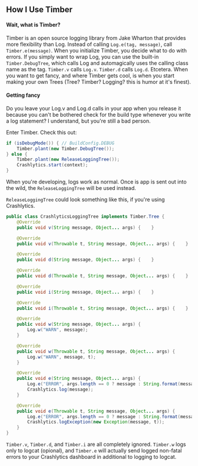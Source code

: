 ## How I Use Timber

#### Wait, what is Timber?
Timber is an open source logging library from Jake Wharton that provides more flexibility than Log. Instead of calling `Log.e(tag, message)`, call `Timber.e(message)`. When you initialize Timber, you decide what to do with errors. If you simply want to wrap Log, you can use the built-in `Timber.DebugTree`, which calls Log and automagically uses the calling class name as the tag. `Timber.v` calls `Log.v`. `Timber.d` calls `Log.d`. Etcetera. 
When you want to get fancy, and where Timber gets cool, is when you start making your own Trees (Tree? Timber? Logging? this is humor at it's finest).

#### Getting fancy
Do you leave your Log.v and Log.d calls in your app when you release it because you can't be bothered check for the build type whenever you write a log statement? I understand, but you're still a bad person. 

Enter Timber. Check this out:
```java
if (isDebugMode()) { // BuildConfig.DEBUG
    Timber.plant(new Timber.DebugTree());
} else {
    Timber.plant(new ReleaseLoggingTree());
    Crashlytics.start(context);
}
```
When you're developing, logs work as normal. Once is app is sent out into the wild, the `ReleaseLoggingTree` will be used instead.

`ReleaseLoggingTree` could look something like this, if you're using Crashlytics.
```java
public class CrashlyticsLoggingTree implements Timber.Tree {
    @Override
    public void v(String message, Object... args) {    }

    @Override
    public void v(Throwable t, String message, Object... args) {    }

    @Override
    public void d(String message, Object... args) {    }

    @Override
    public void d(Throwable t, String message, Object... args) {    }

    @Override
    public void i(String message, Object... args) {    }

    @Override
    public void i(Throwable t, String message, Object... args) {    }

    @Override
    public void w(String message, Object... args) {
        Log.w("WARN", message);
    }

    @Override
    public void w(Throwable t, String message, Object... args) {
        Log.w("WARN", message, t);
    }

    @Override
    public void e(String message, Object... args) {
        Log.e("ERROR", args.length == 0 ? message : String.format(message, args));
        Crashlytics.log(message);
    }

    @Override
    public void e(Throwable t, String message, Object... args) {
        Log.e("ERROR", args.length == 0 ? message : String.format(message, args), t);
        Crashlytics.logException(new Exception(message, t));
    }
}
```

`Timber.v`, `Timber.d`, and `Timber.i` are all completely ignored. `Timber.w` logs only to logcat (opional), and `Timber.e` will actually send logged non-fatal errors to your Crashlytics dashboard in additional to logging to logcat.
